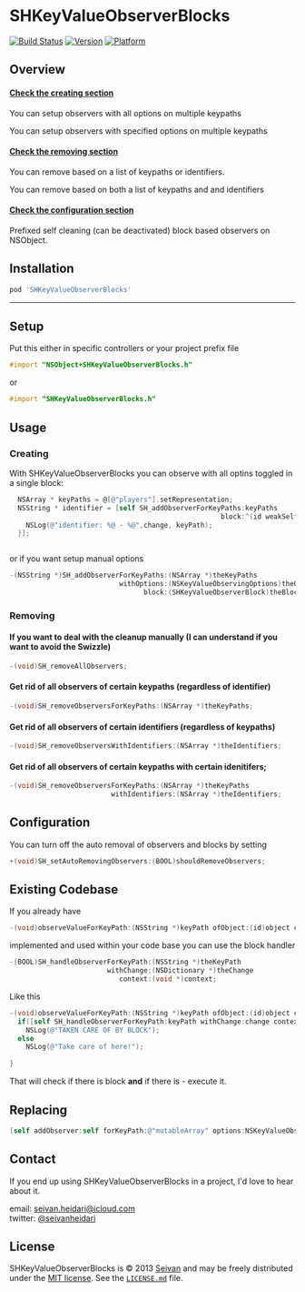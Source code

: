 SHKeyValueObserverBlocks
==========
[![Build Status](https://travis-ci.org/seivan/SHKeyValueObserverBlocks.png?branch=master)](https://travis-ci.org/seivan/SHKeyValueObserverBlocks)
[![Version](http://cocoapod-badges.herokuapp.com/v/SHKeyValueObserverBlocks/badge.png)](http://cocoadocs.org/docsets/SHKeyValueObserverBlocks)
[![Platform](http://cocoapod-badges.herokuapp.com/p/SHKeyValueObserverBlocks/badge.png)](http://cocoadocs.org/docsets/SHKeyValueObserverBlocks)

Overview
--------

#### [Check the creating section](https://github.com/seivan/SHKeyValueObserverBlocks#creating)

You can setup observers with all options on multiple keypaths

You can setup observers with specified options on multiple keypaths 

#### [Check the removing section](https://github.com/seivan/SHKeyValueObserverBlocks#removing)

You can remove based on a list of keypaths or identifiers.

You can remove based on both a list of keypaths and and identifiers

#### [Check the configuration section](https://github.com/seivan/SHKeyValueObserverBlocks#configuration)

Prefixed self cleaning (can be deactivated) block based observers on NSObject. 



Installation
------------

```ruby
pod 'SHKeyValueObserverBlocks'
```

***

Setup
-----

Put this either in specific controllers or your project prefix file

```objective-c
#import "NSObject+SHKeyValueObserverBlocks.h"
```
or
```objective-c
#import "SHKeyValueObserverBlocks.h"
```

Usage
-----

### Creating

With SHKeyValueObserverBlocks you can observe with all optins toggled in a single block:

```objective-c
  NSArray * keyPaths = @[@"players"].setRepresentation;
  NSString * identifier = [self SH_addObserverForKeyPaths:keyPaths
                                                    block:^(id weakSelf, NSString *keyPath, NSDictionary *change) {
    NSLog(@"identifier: %@ - %@",change, keyPath);
  }];



``` 

or if you want setup manual options

```objective-c
-(NSString *)SH_addObserverForKeyPaths:(NSArray *)theKeyPaths
                           withOptions:(NSKeyValueObservingOptions)theOptions
                                 block:(SHKeyValueObserverBlock)theBlock;


```

### Removing


#### If you want to deal with the cleanup manually (I can understand if you want to avoid the Swizzle)

```objective-c
-(void)SH_removeAllObservers;
```

#### Get rid of all observers of certain keypaths (regardless of identifier)

```objective-c
-(void)SH_removeObserversForKeyPaths:(NSArray *)theKeyPaths;
```

#### Get rid of all observers of certain identifiers (regardless of keypaths)

```objective-c
-(void)SH_removeObserversWithIdentifiers:(NSArray *)theIdentifiers;
```

#### Get rid of all observers of certain keypaths with certain idenitifers;

```objective-c
-(void)SH_removeObserversForKeyPaths:(NSArray *)theKeyPaths
                         withIdentifiers:(NSArray *)theIdentifiers;
```

Configuration
------ 

You can turn off the auto removal of observers and blocks by setting

```objective-c
+(void)SH_setAutoRemovingObservers:(BOOL)shouldRemoveObservers;

```

Existing Codebase 
-----------------

If you already have  

```objective-c
-(void)observeValueForKeyPath:(NSString *)keyPath ofObject:(id)object change:(NSDictionary *)change context:(void *)context;
``` 

implemented and used within your code base you can use the block handler

```objective-c
-(BOOL)SH_handleObserverForKeyPath:(NSString *)theKeyPath
                        withChange:(NSDictionary *)theChange
                           context:(void *)context;
```

Like this 

```objective-c
-(void)observeValueForKeyPath:(NSString *)keyPath ofObject:(id)object change:(NSDictionary *)change context:(void *)context;  {
  if([self SH_handleObserverForKeyPath:keyPath withChange:change context:context])
    NSLog(@"TAKEN CARE OF BY BLOCK");
  else
    NSLog(@"Take care of here!");
    
}
```
That will check if there is block **and** if there is - execute it. 

Replacing
---------

```objective-c
[self addObserver:self forKeyPath:@"mutableArray" options:NSKeyValueObservingOptionNew|NSKeyValueObservingOptionOld|NSKeyValueObservingOptionInitial|NSKeyValueObservingOptionPrior context:NULL]
```


Contact
-------

If you end up using SHKeyValueObserverBlocks in a project, I'd love to hear about it.

email: [seivan.heidari@icloud.com](mailto:seivan.heidari@icloud.com)  
twitter: [@seivanheidari](https://twitter.com/seivanheidari)

## License

SHKeyValueObserverBlocks is © 2013 [Seivan](http://www.github.com/seivan) and may be freely
distributed under the [MIT license](http://opensource.org/licenses/MIT).
See the [`LICENSE.md`](https://github.com/seivan/SHKeyValueObserverBlocks/blob/master/LICENSE.md) file.